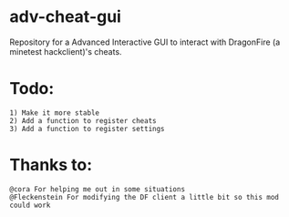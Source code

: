 # adv-cheat-gui
Repository for a Advanced Interactive GUI to interact with DragonFire (a minetest hackclient)'s cheats.

# Todo:
    1) Make it more stable
    2) Add a function to register cheats
    3) Add a function to register settings

# Thanks to:
    @cora For helping me out in some situations
    @Fleckenstein For modifying the DF client a little bit so this mod could work
